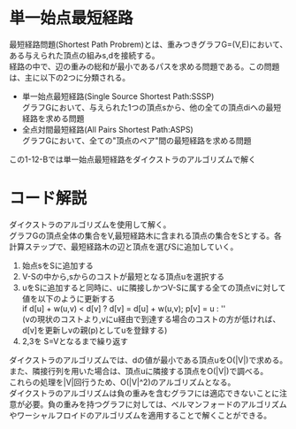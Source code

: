# 単一始点最短経路
最短経路問題(Shortest Path Probrem)とは、重みつきグラフG=(V,E)において、ある与えられた頂点の組みs,dを接続する。<br>
経路の中で、辺の重みの総和が最小であるパスを求める問題である。この問題は、主に以下の2つに分類される。<br>
- 単一始点最短経路(Single Source Shortest Path:SSSP)<br>
  グラフGにおいて、与えられた1つの頂点sから、他の全ての頂点diへの最短経路を求める問題
- 全点対間最短経路(All Pairs Shortest Path:ASPS)<br>
  グラフGにおいて、全ての"頂点のペア"間の最短経路を求める問題

この1-12-Bでは単一始点最短経路をダイクストラのアルゴリズムで解く<br>

# コード解説
ダイクストラのアルゴリズムを使用して解く。<br>
グラフGの頂点全体の集合をV,最短経路木に含まれる頂点の集合をSとする。各計算ステップで、最短経路木の辺と頂点を選びSに追加していく。<br>
1. 始点sをSに追加する
2. V-Sの中から,sからのコストが最短となる頂点uを選択する
3. uをSに追加すると同時に、uに隣接しかつV-Sに属する全ての頂点vに対して値を以下のように更新する<br>
  if d[u] + w(u,v) < d[v] ? d[v] = d[u] + w(u,v); p[v] = u : ''<br>
  (vの現状のコストより,vにu経由で到達する場合のコストの方が低ければ、d[v]を更新しvの親(p)としてuを登録する)
4. 2,3を S=Vとなるまで繰り返す

ダイクストラのアルゴリズムでは、dの値が最小である頂点uをO(|V|)で求める。また、隣接行列を用いた場合は、頂点uに隣接する頂点をO(|V|)で調べる。<br>
これらの処理を|V|回行うため、O(|V|^2)のアルゴリズムとなる。<br>
ダイクストラのアルゴリズムは負の重みを含むグラフには適応できないことに注意が必要。負の重みを持つグラフに対しては、ベルマンフォードのアルゴリズム<br>
やワーシャルフロイドのアルゴリズムを適用することで解くことができる。<br>
